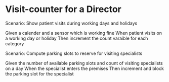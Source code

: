 # Visit-counter for a Director

Scenario: Show patient visits during working days and holidays

  Given a calender and a sensor which is working fine
  When patient visits on a working day or holiday
  Then increment the count varaible for each category

Scenario: Compute parking slots to reserve for visiting specialists

  Given the number of available parking slots and count of visiting specialists on a day
  When the specialist enters the premises
  Then increment and block the parking slot for the specialist
